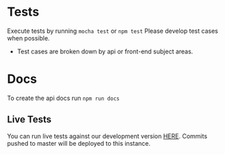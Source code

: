 # Tests
Execute tests by running ```mocha test``` or ```npm test```
Please develop test cases when possible.
- Test cases are broken down by api or front-end subject areas.

# Docs
To create the api docs run ```npm run docs```

## Live Tests

You can run live tests against our development version [HERE](http://status-dev.cfapps.io/). Commits pushed to master will be deployed to this instance.


